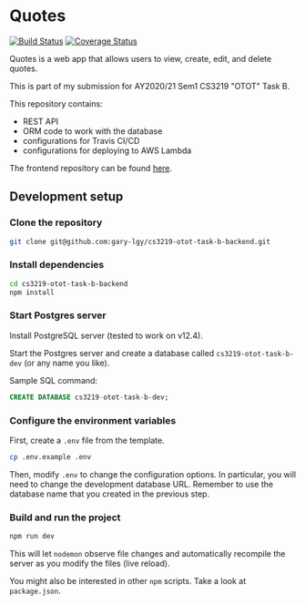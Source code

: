 # Quotes

[![Build Status](https://travis-ci.com/gary-lgy/cs3219-otot-task-b-backend.svg?branch=main)](https://travis-ci.com/gary-lgy/cs3219-otot-task-b-backend)
[![Coverage Status](https://coveralls.io/repos/github/gary-lgy/cs3219-otot-task-b-backend/badge.svg?branch=main)](https://coveralls.io/github/gary-lgy/cs3219-otot-task-b-backend?branch=main)

Quotes is a web app that allows users to view, create, edit, and delete quotes.

This is part of my submission for AY2020/21 Sem1 CS3219 "OTOT" Task B.

This repository contains:

- REST API
- ORM code to work with the database
- configurations for Travis CI/CD
- configurations for deploying to AWS Lambda

The frontend repository can be found [here](https://www.github.com/gary-lgy/cs3219-otot-task-b-frontend/).

## Development setup

### Clone the repository

```bash
git clone git@github.com:gary-lgy/cs3219-otot-task-b-backend.git
```

### Install dependencies

```bash
cd cs3219-otot-task-b-backend
npm install
```

### Start Postgres server

Install PostgreSQL server (tested to work on v12.4).

Start the Postgres server and create a database called `cs3219-otot-task-b-dev` (or any name you like).

Sample SQL command:

```sql
CREATE DATABASE cs3219-otot-task-b-dev;
```

### Configure the environment variables

First, create a `.env` file from the template.

```bash
cp .env.example .env
```

Then, modify `.env` to change the configuration options. In particular, you will need to change the development database URL.
Remember to use the database name that you created in the previous step.

### Build and run the project

```bash
npm run dev
```

This will let `nodemon` observe file changes and automatically recompile the server as you modify the files (live reload).

You might also be interested in other `npm` scripts. Take a look at `package.json`.
